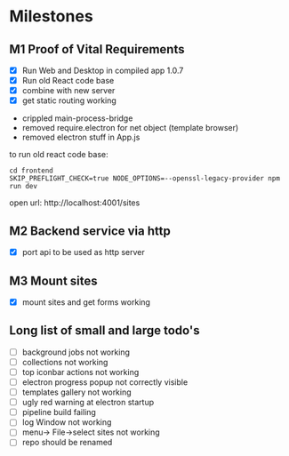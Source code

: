# Milestones

## M1 Proof of Vital Requirements

- [x] Run Web and Desktop in compiled app 1.0.7
- [x] Run old React code base
- [x] combine with new server
- [x] get static routing working

- crippled main-process-bridge
- removed require.electron for net object (template browser)
- removed electron stuff in App.js

to run old react code base:

```
cd frontend
SKIP_PREFLIGHT_CHECK=true NODE_OPTIONS=--openssl-legacy-provider npm run dev
```

open url: http://localhost:4001/sites

## M2 Backend service via http

- [x] port api to be used as http server

## M3 Mount sites

- [x] mount sites and get forms working

## Long list of small and large todo's

- [ ] background jobs not working
- [ ] collections not working
- [ ] top iconbar actions not working
- [ ] electron progress popup not correctly visible
- [ ] templates gallery not working
- [ ] ugly red warning at electron startup
- [ ] pipeline build failing
- [ ] log Window not working
- [ ] menu-> File->select sites not working
- [ ] repo should be renamed
